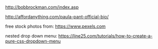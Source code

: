 <!-- NOTES -->

http://bobbrockman.com/index.asp
  <!-- likes professional look -->

http://affordanything.com/paula-pant-official-bio/
  <!-- likes the effectiveness, but looks amaturish -->


free stock photos from: https://www.pexels.com

nested drop down menu:
https://line25.com/tutorials/how-to-create-a-pure-css-dropdown-menu



